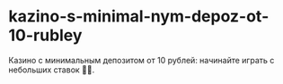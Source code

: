 # kazino-s-minimal-nym-depoz-ot-10-rubley
Казино с минимальным депозитом от 10 рублей: начинайте играть с небольших ставок 💸🎰.
